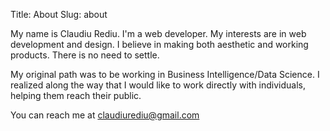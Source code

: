 Title: About
Slug: about

My name is Claudiu Rediu. I'm a web developer. My interests are in web development and design. I believe in making both aesthetic and working products. There is no need to settle.

My original path was to be working in Business Intelligence/Data Science. I realized along the way that I would like to work directly with individuals, helping them reach their public.

You can reach me at <claudiurediu@gmail.com>